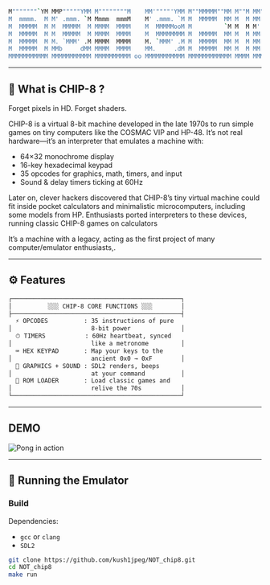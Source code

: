 ```bash
M"""""""`YM MMP"""""YMM M""""""""M    MM'""""'YMM M""MMMMM""MM M""M MM"""""""`YM .d888b. 
M  mmmm.  M M' .mmm. `M Mmmm  mmmM    M' .mmm. `M M  MMMMM  MM M  M MM  mmmmm  M Y8' `8P 
M  MMMMM  M M  MMMMM  M MMMM  MMMM    M  MMMMMooM M         `M M  M M'        .M d8bad8b 
M  MMMMM  M M  MMMMM  M MMMM  MMMM    M  MMMMMMMM M  MMMMM  MM M  M MM  MMMMMMMM 88` `88 
M  MMMMM  M M. `MMM' .M MMMM  MMMM    M. `MMM' .M M  MMMMM  MM M  M MM  MMMMMMMM 8b. .88 
M  MMMMM  M MMb     dMM MMMM  MMMM    MM.     .dM M  MMMMM  MM M  M MM  MMMMMMMM Y88888P 
MMMMMMMMMMM MMMMMMMMMMM MMMMMMMMMM oo MMMMMMMMMMM MMMMMMMMMMMM MMMM MMMMMMMMMMMM         
```

---

## 📼 What is CHIP-8 ?  

Forget pixels in HD. Forget shaders.  

CHIP-8 is a virtual 8-bit machine developed in the late 1970s to run simple games on tiny computers like the COSMAC VIP and HP-48. It’s not real hardware—it’s an interpreter that emulates a machine with:
* 64×32 monochrome display
* 16-key hexadecimal keypad
* 35 opcodes for graphics, math, timers, and input
* Sound & delay timers ticking at 60Hz

Later on, clever hackers discovered that CHIP-8’s tiny virtual machine could fit inside pocket calculators and minimalistic microcomputers, including some models from HP. Enthusiasts ported interpreters to these devices, running classic CHIP-8 games on calculators

It’s a machine with a legacy, acting as the  first project of many computer/emulator enthusiasts,.

---

## ⚙️ Features  
```bash
┌───────────────────────────────────────────────┐
│          ░░░ CHIP-8 CORE FUNCTIONS ░░░        │
├───────────────────────────────────────────────┤
  ⚡ OPCODES          : 35 instructions of pure 
│                      8-bit power              │
  ⏱ TIMERS           : 60Hz heartbeat, synced   
│                      like a metronome         │
  ⌨ HEX KEYPAD       : Map your keys to the     
│                      ancient 0x0 → 0xF        │
  🎨 GRAPHICS + SOUND : SDL2 renders, beeps     
│                      at your command          │
  💾 ROM LOADER       : Load classic games and  
│                      relive the 70s           │
└───────────────────────────────────────────────┘

```

---
## DEMO 
![Pong in action](./assets/pong.gif)

---
## 🚀 Running the Emulator  

### Build

Dependencies:

- `gcc` or `clang`
- `SDL2`  

```bash
git clone https://github.com/kush1jpeg/NOT_chip8.git
cd NOT_chip8
make run


